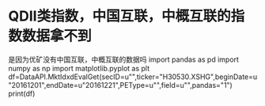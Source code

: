 # QDII类指数，中国互联，中概互联的指数数据拿不到

是因为优矿没有中国互联，中概互联的数据吗
import pandas as pd
import numpy as np
import matplotlib.pyplot as plt
df=DataAPI.MktIdxdEvalGet(secID=u"",ticker="H30530.XSHG",beginDate=u"20161201",endDate=u"20161221",PEType=u"",field=u"",pandas="1")
print(df)
